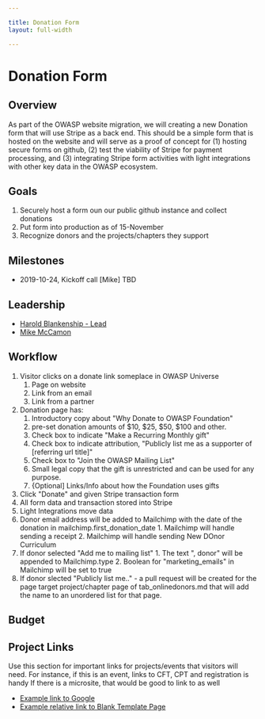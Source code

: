 ```yaml
---

title: Donation Form
layout: full-width

---
```


# Donation Form

## Overview

As part of the OWASP website migration, we will creating a new Donation form that will use Stripe as a back end. This should be a simple form that is hosted on the website and will serve as a proof of concept for (1) hosting secure forms on github, (2) test the viability of Stripe for payment processing, and (3) integrating Stripe form activities with light integrations with other key data in the OWASP ecosystem.


## Goals

1. Securely host a form oun our public github instance and collect donations
2. Put form into production as of 15-November
3. Recognize donors and the projects/chapters they support

## Milestones

* 2019-10-24, Kickoff call [Mike]
TBD

## Leadership

* [Harold Blankenship - Lead](mailto:Harold.blankenship@owasp.com?subject=Project:%20Donation%20Form)
* [Mike McCamon](mailto:mike.mccamon@owasp.com?subject=Project:%20Donation%20Form)

## Workflow
1. Visitor clicks on a donate link someplace in OWASP Universe
   1. Page on website
   2. Link from an email
   3. Link from a partner
2. Donation page has:
   1. Introductory copy about "Why Donate to OWASP Foundation"
   1. pre-set donation amounts of $10, $25, $50, $100 and other. 
   2. Check box to indicate "Make a Recurring Monthly gift"
   3. Check box to indicate attribution, "Publicly list me as a supporter of [referring url title]"
   4. Check box to "Join the OWASP Mailing List"
   4. Small legal copy that the gift is unrestricted and can be used for any purpose. 
   5. {Optional] Links/Info about how the Foundation uses gifts
3. Click "Donate" and given Stripe transaction form
4. All form data and transaction stored into Stripe
5. Light Integrations move data
  1. Donor email address will be added to Mailchimp with the date of the donation in mailchimp.first_donation_date
    1. Mailchimp will handle sending a receipt
    2. Mailchimp will handle sending New DOnor Curriculum
  1. If donor selected "Add me to mailing list"
    1. The text ", donor" will be appended to Mailchimp.type
    2. Boolean for "marketing_emails" in Mailchimp will be set to true
  2. If donor slected "Publicly list me.." - a pull request will be created for the page target project/chapter page of tab_onlinedonors.md that will add the name to an unordered list for that page.
  
## Budget

## Project Links

Use this section for important links for projects/events that visitors will need. For instance, if this is an event, links to CFT, CPT and registration is handy If there is a microsite, that would be good to link to as well 
* [Example link to Google](https://google.com)
* [Example relative link to Blank Template Page](/www--staff/Projects/202001-template)

